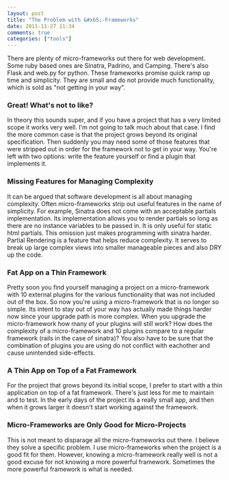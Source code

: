 ```yaml
---
layout: post
title: "The Problem with &#xb5;-Frameworks"
date: 2011-11-27 11:34
comments: true
categories: ["tools"]
---
```


There are plenty of micro-frameworks out there for web development.
Some ruby based ones are Sinatra, Padrino, and Camping.  There's also
Flask and web.py for python.  These frameworks promise quick ramp up
time and simplicity.  They are small and do not provide much
functionality, which is sold as "not getting in your way".

### Great! What's not to like?

In theory this sounds super, and if you have a project that has a very
limited scope it works very well.  I'm not going to talk much about
that case.  I find the more common case is that the project grows beyond its
original specification.  Then suddenly you may need some of those
features that were stripped out in order for the framework not to get
in your way.  You're left with two options: write the feature yourself
or find a plugin that implements it.

### Missing Features for Managing Complexity

It can be argued that software development is all about managing
complexity.  Often micro-frameworks strip out useful features in the name
of simplicity.  For example, Sinatra does not come with an acceptable
partials implementation.  Its implementation allows you to render
partials so long as there are no instance variables to be passed in.
It is only useful for static html partials.  This omission just makes
programming with sinatra harder.  Partial Rendering is a feature that helps reduce complexity.  It serves to break up large complex views into smaller manageable pieces and also DRY up the code.

### Fat App on a Thin Framework

Pretty soon you find yourself managing a project on a micro-framework
with 10 external plugins for the various functionality that was not
included out of the box.  So now you're using a micro-framework that
is no longer so simple.  Its intent to stay out of your way has
actually made things harder now since your upgrade path is more
complex.  When you upgrade the micro-framework how many of your
plugins will still work?  How does the complexity of a micro-framework
and 10 plugins compare to a regular framework (rails in the case of
sinatra)?  You also have to be sure that the combination of plugins
you are using do not conflict with eachother and cause unintended side-effects.

### A Thin App on Top of a Fat Framework

For the project that grows beyond its initial scope, I prefer to start
with a thin application on top of a fat framework.  There's just less
for me to maintain and to test.  In the early days of the project its a really small app, and then when it grows larger it doesn't
start working against the framework.

### Micro-Frameworks are Only Good for Micro-Projects

This is not meant to disparage all the micro-frameworks out there.  I
believe they solve a specific problem.  I use micro-frameworks when
the project is a good fit for them.  However, knowing a
micro-framework really well is not a good excuse for not knowing a
more powerful framework.  Sometimes the more powerful framework is
what is needed.

